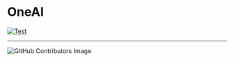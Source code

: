 # OneAI

[![Test](https://github.com/AIT-GreeNEX/OneAI/actions/workflows/python-app.yml/badge.svg)](https://github.com/AIT-GreeNEX/OneAI/actions/workflows/python-app.yml)
_____________________________________________________________________________________
![GitHub Contributors Image](https://contrib.rocks/image?repo=AIT-GreeNEX/OneAI)
